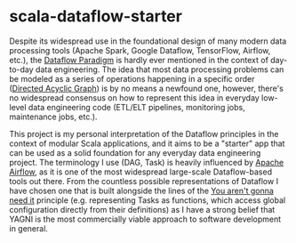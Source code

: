 # scala-dataflow-starter

Despite its widespread use in the foundational design of many modern data processing tools (Apache Spark, Google Dataflow, TensorFlow, Airflow, etc.), the [Dataflow Paradigm](https://en.wikipedia.org/wiki/Dataflow_programming) is hardly ever mentioned in the context of day-to-day data engineering. The idea that most data processing problems can be modeled as a series of operations happening in a specific order ([Directed Acyclic Graph](https://en.wikipedia.org/wiki/Directed_acyclic_graph)) is by no means a newfound one, however, there's no widespread consensus on how to represent this idea in everyday low-level data engineering code (ETL/ELT pipelines, monitoring jobs, maintenance jobs, etc.).

This project is my personal interpretation of the Dataflow principles in the context of modular Scala applications, and it aims to be a "starter" app that can be used as a solid foundation for any everyday data engineering project. The terminology I use (DAG, Task) is heavily influenced by [Apache Airflow](https://airflow.apache.org/docs/apache-airflow/stable/core-concepts/dags.html), as it is one of the most widespread large-scale Dataflow-based tools out there. From the countless possible representations of Dataflow I have chosen one that is built alongside the lines of the [You aren't gonna need it](https://en.wikipedia.org/wiki/You_aren%27t_gonna_need_it) principle (e.g. representing Tasks as functions, which access global configuration directly from their definitions) as I have a strong belief that YAGNI is the most commercially viable approach to software development in general.